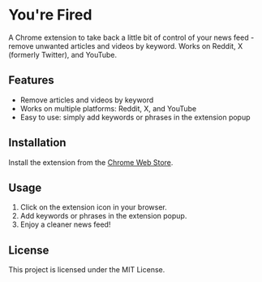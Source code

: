 # You're Fired

A Chrome extension to take back a little bit of control of your news feed - remove unwanted articles and videos by keyword. Works on Reddit, X (formerly Twitter), and YouTube.

## Features

- Remove articles and videos by keyword
- Works on multiple platforms: Reddit, X, and YouTube
- Easy to use: simply add keywords or phrases in the extension popup

## Installation

Install the extension from the [Chrome Web Store](https://chromewebstore.google.com/detail/youre-fired/fmkfbaglbamfjbaafnjoaigdfplfngip?fbclid=IwY2xjawH2G1RleHRuA2FlbQIxMQABHVkPuuC7wOaGvwl5gxv8pa0D40kyBcTJUWr1s6LE1SBq4GB6hSLUMI-D7A_aem_HFm9-bDaiG2I16lciief7g).

## Usage

1. Click on the extension icon in your browser.
2. Add keywords or phrases in the extension popup.
3. Enjoy a cleaner news feed!

## License

This project is licensed under the MIT License.
